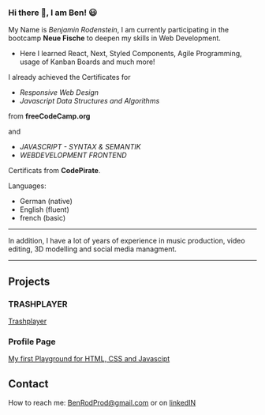### Hi there 👋, I am Ben! :smiley:



My Name is *Benjamin Rodenstein*, I am currently participating in the bootcamp **Neue Fische** to deepen my skills in Web Development.

- Here I learned React, Next, Styled Components, Agile Programming, usage of Kanban Boards and much more!

I already achieved the Certificates for 

- *Responsive Web Design*
- *Javascript Data Structures and Algorithms* 

from **freeCodeCamp.org** 

and

- *JAVASCRIPT - SYNTAX & SEMANTIK*
- *WEBDEVELOPMENT FRONTEND* 

Certificats from **CodePirate**.

Languages:
- German (native)
- English (fluent)
- french (basic)

---

In addition, I have a lot of years of experience in music production, video editing, 3D modelling and social media managment.

---

## Projects

### TRASHPLAYER

[Trashplayer](https://benrodprod.github.io/TrashPlayer/)

### Profile Page

[My first Playground for HTML, CSS and Javascipt](https://benrodprod.github.io/Profile_Page/html/index.html)

## Contact

How to reach me: BenRodProd@gmail.com
or on [linkedIN](https://www.linkedin.com/in/benjamin-rodenstein-26aabb26a/)

